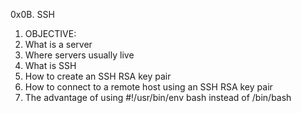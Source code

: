 0x0B. SSH

1. OBJECTIVE:
2. What is a server
3. Where servers usually live
4. What is SSH
5. How to create an SSH RSA key pair
6. How to connect to a remote host using an SSH RSA key pair
7. The advantage of using #!/usr/bin/env bash instead of /bin/bash
